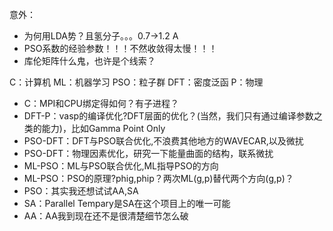 意外：

- 为何用LDA势？且氢分子。。。0.7->1.2 A
- PSO系数的经验参数！！！不然收敛得太慢！！！
- 库伦矩阵什么鬼，也许是个线索？

C：计算机
ML：机器学习
PSO：粒子群
DFT：密度泛函
P：物理

- C：MPI和CPU绑定得如何？有子进程？
- DFT-P：vasp的编译优化?DFT层面的优化？(当然，我们只有通过编译参数之类的能力)，比如Gamma Point Only
- PSO-DFT：DFT与PSO联合优化,不浪费其他地方的WAVECAR,以及微扰
- PSO-DFT：物理因素优化，研究一下能量曲面的结构，联系微扰
- ML-PSO：ML与PSO联合优化,ML指导PSO的方向
- ML-PSO：PSO的原理?phig,phip？两次ML(g,p)替代两个方向(g,p)？
- PSO：其实我还想试试AA,SA
- SA：Parallel Tempary是SA在这个项目上的唯一可能
- AA：AA我到现在还不是很清楚细节怎么破


